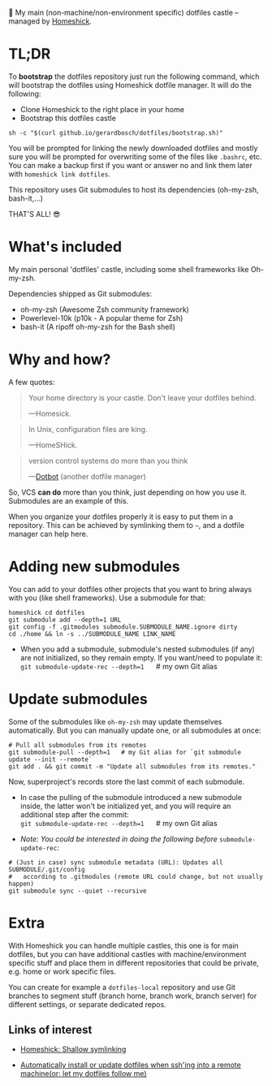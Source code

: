 🏰 My main (non-machine/non-environment specific) dotfiles castle –managed by
[Homeshick](https://github.com/andsens/homeshick).

# TL;DR

To **bootstrap** the dotfiles repository just run the following command, which will
bootstrap the dotfiles using Homeshick dotfile manager. It will do the following:
* Clone Homeshick to the right place in your home
* Bootstrap this dotfiles castle

```shell
sh -c "$(curl github.io/gerardbosch/dotfiles/bootstrap.sh)"
```

You will be prompted for linking the newly downloaded dotfiles and mostly sure
you will be prompted for overwriting some of the files like `.bashrc`, etc. You
can make a backup first if you want or answer no and link them later with
`homeshick link dotfiles`.

This repository uses Git submodules to host its dependencies (oh-my-zsh,
bash-it,...)

THAT'S ALL! 😎


# What's included

My main personal 'dotfiles' castle, including some shell frameworks like
Oh-my-zsh.

Dependencies shipped as Git submodules:

* oh-my-zsh (Awesome Zsh community framework)
* Powerlevel-10k (p10k - A popular theme for Zsh)
* bash-it (A ripoff oh-my-zsh for the Bash shell)

# Why and how?

A few quotes:

>Your home directory is your castle. Don't leave your dotfiles behind.
>
> —Homesick.

>In Unix, configuration files are king.
>
> —HomeSHick.

>version control systems do more than you think
>
>—[Dotbot](https://github.com/anishathalye/dotbot/)
(another dotfile manager)

So, VCS **can do** more than you think, just depending on how you use it.
Submodules are an example of this.

When you organize your dotfiles properly it is easy to put them in a repository.
This can be achieved by symlinking them to `~`, and a dotfile manager can help
here.

# Adding new submodules

You can add to your dotfiles other projects that you want to bring always with
you (like shell frameworks). Use a submodule for that:

```shell
homeshick cd dotfiles
git submodule add --depth=1 URL
git config -f .gitmodules submodule.SUBMODULE_NAME.ignore dirty
cd ./home && ln -s ../SUBMODULE_NAME LINK_NAME
```

* When you add a submodule, submodule's nested submodules (if any) are not
initialized, so they remain empty. If you want/need to populate it:<br>
`git submodule-update-rec --depth=1`     # my own Git alias

# Update submodules

Some of the submodules like `oh-my-zsh` may update themselves automatically. But 
you can manually update one, or all submodules at once:

```shell
# Pull all submodules from its remotes
git submodule-pull --depth=1   # my Git alias for `git submodule update --init --remote`
git add . && git commit -m "Update all submodules from its remotes."
```
Now, superproject's records store the last commit of each submodule.

* In case the pulling of the submodule introduced a new submodule inside, the
  latter won't be initialized yet, and you will require an additional step after the
  commit:<br>`git submodule-update-rec --depth=1`     # my own Git alias

* *Note: You could be interested in doing the following before* `submodule-update-rec`:
```shell
# (Just in case) sync submodule metadata (URL): Updates all SUBMODULE/.git/config
#   according to .gitmodules (remote URL could change, but not usually happen)
git submodule sync --quiet --recursive
```

# Extra

With Homeshick you can handle multiple castles, this one is for main dotfiles,
but you can have additional castles with machine/environment specific stuff and 
place them in different repositories that could be private, e.g. home or work
specific files.

You can create for example a `dotfiles-local` repository and use Git branches
to segment stuff (branch home, branch work, branch server) for different
settings, or separate dedicated repos.

## Links of interest

* [Homeshick: Shallow symlinking](https://github.com/andsens/homeshick/wiki/Symlinking#shallow-symlinking)

* [Automatically install or update dotfiles when ssh'ing into a remote machine(or: let my dotfiles follow me)](https://github.com/anishathalye/dotbot/wiki/Tips-and-Tricks#automatically-install-or-update-dotfiles-when-sshing-into-a-remote-machine-or-let-my-dotfiles-follow-me)

